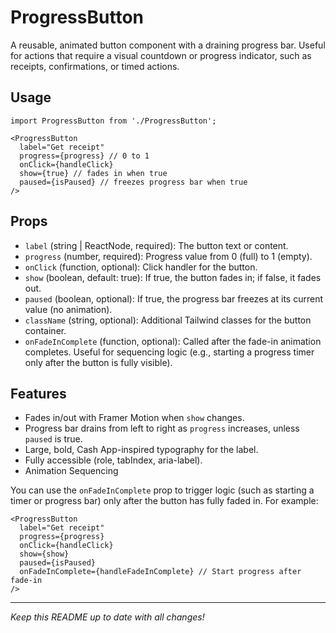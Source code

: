 # ProgressButton

A reusable, animated button component with a draining progress bar. Useful for actions that require a visual countdown or progress indicator, such as receipts, confirmations, or timed actions.

## Usage
```tsx
import ProgressButton from './ProgressButton';

<ProgressButton
  label="Get receipt"
  progress={progress} // 0 to 1
  onClick={handleClick}
  show={true} // fades in when true
  paused={isPaused} // freezes progress bar when true
/>
```

## Props
- `label` (string | ReactNode, required): The button text or content.
- `progress` (number, required): Progress value from 0 (full) to 1 (empty).
- `onClick` (function, optional): Click handler for the button.
- `show` (boolean, default: true): If true, the button fades in; if false, it fades out.
- `paused` (boolean, optional): If true, the progress bar freezes at its current value (no animation).
- `className` (string, optional): Additional Tailwind classes for the button container.
- `onFadeInComplete` (function, optional): Called after the fade-in animation completes. Useful for sequencing logic (e.g., starting a progress timer only after the button is fully visible).

## Features
- Fades in/out with Framer Motion when `show` changes.
- Progress bar drains from left to right as `progress` increases, unless `paused` is true.
- Large, bold, Cash App-inspired typography for the label.
- Fully accessible (role, tabIndex, aria-label).
- Animation Sequencing

You can use the `onFadeInComplete` prop to trigger logic (such as starting a timer or progress bar) only after the button has fully faded in. For example:

```tsx
<ProgressButton
  label="Get receipt"
  progress={progress}
  onClick={handleClick}
  show={show}
  paused={isPaused}
  onFadeInComplete={handleFadeInComplete} // Start progress after fade-in
/>
```

---

_Keep this README up to date with all changes!_ 